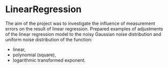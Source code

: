 # LinearRegression
The aim of the project was to investigate the influence of measurement errors on the result of linear regression. Prepared examples of adjustments of the linear regression model to the noisy Gaussian noise distribution and uniform noise distribution of the function:
- linear,
- polynomial (square),
- logarithmic transformed exponent.
